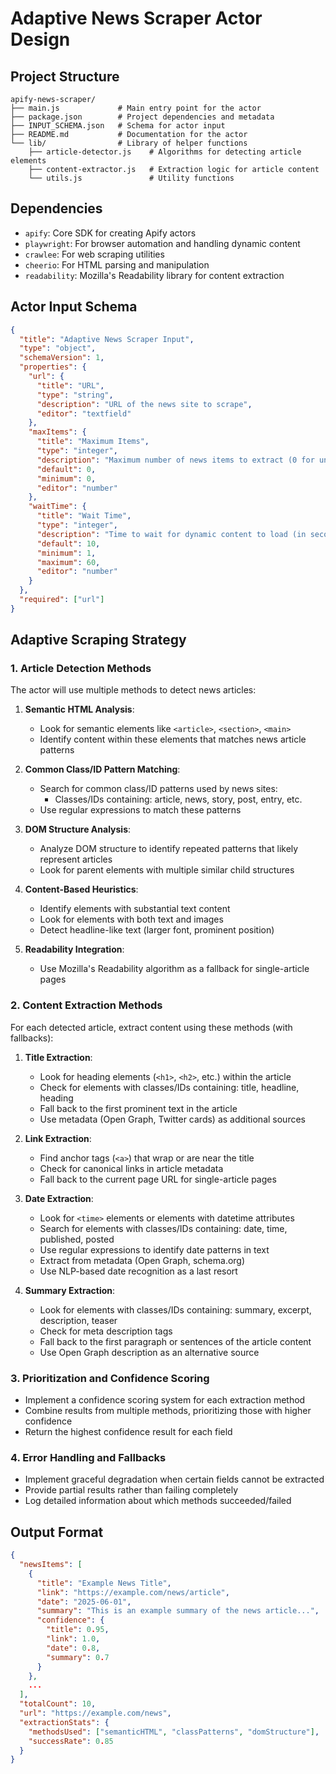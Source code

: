 # Adaptive News Scraper Actor Design

## Project Structure
```
apify-news-scraper/
├── main.js             # Main entry point for the actor
├── package.json        # Project dependencies and metadata
├── INPUT_SCHEMA.json   # Schema for actor input
├── README.md           # Documentation for the actor
└── lib/                # Library of helper functions
    ├── article-detector.js    # Algorithms for detecting article elements
    ├── content-extractor.js   # Extraction logic for article content
    └── utils.js               # Utility functions
```

## Dependencies
- `apify`: Core SDK for creating Apify actors
- `playwright`: For browser automation and handling dynamic content
- `crawlee`: For web scraping utilities
- `cheerio`: For HTML parsing and manipulation
- `readability`: Mozilla's Readability library for content extraction

## Actor Input Schema
```json
{
  "title": "Adaptive News Scraper Input",
  "type": "object",
  "schemaVersion": 1,
  "properties": {
    "url": {
      "title": "URL",
      "type": "string",
      "description": "URL of the news site to scrape",
      "editor": "textfield"
    },
    "maxItems": {
      "title": "Maximum Items",
      "type": "integer",
      "description": "Maximum number of news items to extract (0 for unlimited)",
      "default": 0,
      "minimum": 0,
      "editor": "number"
    },
    "waitTime": {
      "title": "Wait Time",
      "type": "integer",
      "description": "Time to wait for dynamic content to load (in seconds)",
      "default": 10,
      "minimum": 1,
      "maximum": 60,
      "editor": "number"
    }
  },
  "required": ["url"]
}
```

## Adaptive Scraping Strategy

### 1. Article Detection Methods
The actor will use multiple methods to detect news articles:

1. **Semantic HTML Analysis**:
   - Look for semantic elements like `<article>`, `<section>`, `<main>`
   - Identify content within these elements that matches news article patterns

2. **Common Class/ID Pattern Matching**:
   - Search for common class/ID patterns used by news sites:
     - Classes/IDs containing: article, news, story, post, entry, etc.
   - Use regular expressions to match these patterns

3. **DOM Structure Analysis**:
   - Analyze DOM structure to identify repeated patterns that likely represent articles
   - Look for parent elements with multiple similar child structures

4. **Content-Based Heuristics**:
   - Identify elements with substantial text content
   - Look for elements with both text and images
   - Detect headline-like text (larger font, prominent position)

5. **Readability Integration**:
   - Use Mozilla's Readability algorithm as a fallback for single-article pages

### 2. Content Extraction Methods

For each detected article, extract content using these methods (with fallbacks):

1. **Title Extraction**:
   - Look for heading elements (`<h1>`, `<h2>`, etc.) within the article
   - Check for elements with classes/IDs containing: title, headline, heading
   - Fall back to the first prominent text in the article
   - Use metadata (Open Graph, Twitter cards) as additional sources

2. **Link Extraction**:
   - Find anchor tags (`<a>`) that wrap or are near the title
   - Check for canonical links in article metadata
   - Fall back to the current page URL for single-article pages

3. **Date Extraction**:
   - Look for `<time>` elements or elements with datetime attributes
   - Search for elements with classes/IDs containing: date, time, published, posted
   - Use regular expressions to identify date patterns in text
   - Extract from metadata (Open Graph, schema.org)
   - Use NLP-based date recognition as a last resort

4. **Summary Extraction**:
   - Look for elements with classes/IDs containing: summary, excerpt, description, teaser
   - Check for meta description tags
   - Fall back to the first paragraph or sentences of the article content
   - Use Open Graph description as an alternative source

### 3. Prioritization and Confidence Scoring

- Implement a confidence scoring system for each extraction method
- Combine results from multiple methods, prioritizing those with higher confidence
- Return the highest confidence result for each field

### 4. Error Handling and Fallbacks

- Implement graceful degradation when certain fields cannot be extracted
- Provide partial results rather than failing completely
- Log detailed information about which methods succeeded/failed

## Output Format
```json
{
  "newsItems": [
    {
      "title": "Example News Title",
      "link": "https://example.com/news/article",
      "date": "2025-06-01",
      "summary": "This is an example summary of the news article...",
      "confidence": {
        "title": 0.95,
        "link": 1.0,
        "date": 0.8,
        "summary": 0.7
      }
    },
    ...
  ],
  "totalCount": 10,
  "url": "https://example.com/news",
  "extractionStats": {
    "methodsUsed": ["semanticHTML", "classPatterns", "domStructure"],
    "successRate": 0.85
  }
}
```
